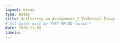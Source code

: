 ```yaml
---
layout: essay
type: essay
title: Reflecting on Assignment 2 Technical Essay
# All dates must be YYYY-MM-DD format!
date: 2020-11-30
labels:
---
```

